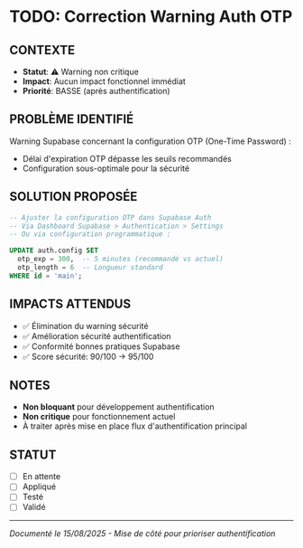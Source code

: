 # TODO: Correction Warning Auth OTP

## CONTEXTE
- **Statut**: ⚠️ Warning non critique
- **Impact**: Aucun impact fonctionnel immédiat
- **Priorité**: BASSE (après authentification)

## PROBLÈME IDENTIFIÉ
Warning Supabase concernant la configuration OTP (One-Time Password) :
- Délai d'expiration OTP dépasse les seuils recommandés
- Configuration sous-optimale pour la sécurité

## SOLUTION PROPOSÉE
```sql
-- Ajuster la configuration OTP dans Supabase Auth
-- Via Dashboard Supabase > Authentication > Settings
-- Ou via configuration programmatique :

UPDATE auth.config SET
  otp_exp = 300,  -- 5 minutes (recommandé vs actuel)
  otp_length = 6  -- Longueur standard
WHERE id = 'main';
```

## IMPACTS ATTENDUS
- ✅ Élimination du warning sécurité
- ✅ Amélioration sécurité authentification
- ✅ Conformité bonnes pratiques Supabase
- ✅ Score sécurité: 90/100 → 95/100

## NOTES
- **Non bloquant** pour développement authentification
- **Non critique** pour fonctionnement actuel
- À traiter après mise en place flux d'authentification principal

## STATUT
- [ ] En attente
- [ ] Appliqué
- [ ] Testé
- [ ] Validé

---
*Documenté le 15/08/2025 - Mise de côté pour prioriser authentification*